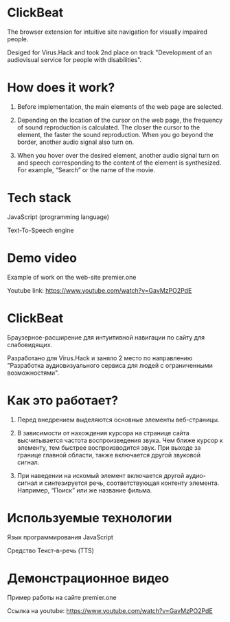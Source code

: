 # ClickBeat
The browser extension for intuitive site navigation for visually impaired people.

Desiged for Virus.Hack and took 2nd place on track "Development of an audiovisual service for people with disabilities".

# How does it work?

1) Before implementation, the main elements of the web page are selected.

2) Depending on the location of the cursor on the web page, the frequency of sound reproduction is calculated. The closer the cursor to the element, the faster the sound reproduction. When you go beyond the border, another audio signal also turn on.

3) When you hover over the desired element, another audio signal turn on and speech corresponding to the content of the element is synthesized. For example, “Search” or the name of the movie. 

# Tech stack
JavaScript (programming language)

Text-To-Speech engine

# Demo video
Example of work on the web-site premier.one 

Youtube link: https://www.youtube.com/watch?v=GavMzPO2PdE

# ClickBeat
Браузерное-расширение для интуитивной навигации по сайту для слабовидящих.

Разработано для Virus.Hack и заняло 2 место по направлению "Разработка аудиовизуального сервиса для людей с ограниченными возможностями".
# Как это работает?

  1) Перед внедрением выделяются основные элементы веб-страницы.
  
  2) В зависимости от нахождения курсора на странице сайта высчитывается частота воспроизведения звука. Чем ближе курсор к элементу, тем быстрее воспроизводится звук. При выходе за границе главной области, также включается другой звуковой сигнал.
  
  3) При наведении на искомый элемент включается другой аудио-сигнал и синтезируется речь, соответствующая контенту элемента. Например, “Поиск” или же название фильма. 

# Используемые технологии
Язык программирования JavaScript

Средство Текст-в-речь (TTS)

# Демонстрационное видео
Пример работы на сайте premier.one

Ссылка на youtube: https://www.youtube.com/watch?v=GavMzPO2PdE

